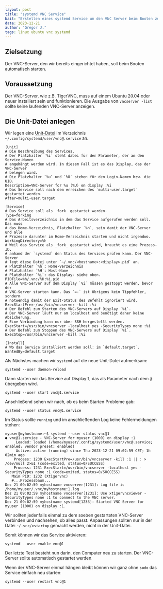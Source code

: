 ```yaml
---
layout: post
title: "systemd VNC Service"
bait: "Erstellen eines systemd Service um den VNC Server beim Booten zu starten."
date: 2023-12-21
author: "Gregor J."
tags: linux ubuntu vnc systemd
---
```


## Zielsetzung

Der VNC-Server, den wir bereits eingerichtet haben, soll beim Booten automatisch starten.

## Voraussetzung

Der VNC-Server, wie z.B. TigerVNC, muss auf einem Ubuntu 20.04 oder neuer installiert sein und funktionieren. Die Ausgabe von `vncserver -list` sollte keine laufenden VNC-Server anzeigen.

## Die Unit-Datei anlegen

Wir legen eine [Unit-Datei] im Verzeichnis `~/.config/systemd/user/vnc@.service` an.

```
[Unit]
# Die Beschreibung des Services. 
# Der Platzhalter `%i` steht dabei für den Parameter, der an den Service-Namen
# angehängt werden wird. In diesem Fall ist es das Display, das der VNC-Server
# belegen wird. 
# Die Platzhalter `%u` und `%U` stehen für den Login-Namen bzw. die UID.
Description=VNC-Server for %u (%U) on display :%i
# Das Service soll nach dem erreichen des `multi-user.target` gestartet werden.
After=multi-user.target

[Service]
# Das Service soll als _fork_ gestartet werden.
Type=forking
# Das Arbeitsverzeichnis in dem das Service aufgerufen werden soll. Das muss
# das Home-Verzeichnis, Platzhalter `%h`, sein damit der VNC-Server und alle
# Prozesse darunter im Home-Verzeichnis starten und nicht irgendwo.
WorkingDirectory=%h
# Weil das Service als _fork_ gestartet wird, braucht es eine Prozess-ID,
# anhand der `systemd` den Status des Services prüfen kann. Der VNC-Server
# legt diese Datei unter `~/.vnc/<hostname>:<display>.pid` an.
# Platzhalter `%h`: Home-Verzeichnis
# Platzhalter `%H`: Host-Name
# Platzhalter `%i`: das Display- siehe oben.
PIDFile=%h/.vnc/%H:%i.pid
# Alle VNC-Server auf dem Display `%i` müssen gestoppt werden, bevor der
# VNC-Server starten kann. Das `=-` ist übrigens kein Tippfehler, sondern
# notwendig damit der Exit-Status des Befehlt ignoriert wird.
ExecStartPre=-/usr/bin/vncserver -kill :%i
# Der Befehl zum Starten des VNC-Servers auf Display `%i`.
# Der VNC-Server läuft nur am localhost und benötigt daher keine Absicherung.
# Eine Verbindung kann nur über SSH hergestellt werden.
ExecStart=/usr/bin/vncserver -localhost yes -SecurityTypes none :%i
# Der Befehl zum Stoppen des VNC-Servers auf Display `%i`.
ExecStop=/usr/bin/vncserver -kill :%i

[Install]
# Wo das Service installiert werden soll: im `default.target`.
WantedBy=default.target
```

Als Nächstes machen wir `systemd` auf die neue Unit-Datei aufmerksam:

```shell
systemd --user daemon-reload
```

Dann starten wir das Service auf Display 1, das als Parameter nach dem `@` übergeben wird.

```shell
systemd --user start vnc@1.service
```

Anschließend sehen wir nach, ob es beim Starten Probleme gab:

```shell
systemd --user status vnc@1.service
```

Im Status sollte `running` und im anschließenden Log keine Fehlermeldungen stehen:

```
myuser@myhostname:~$ systemd --user status vnc@1
● vnc@1.service - VNC-Server for myuser (1000) on display :1
     Loaded: loaded (/home/myuser/.config/systemd/user/vnc@.service; enabled; vendor preset: enabled)
     Active: active (running) since Thu 2023-12-21 09:02:59 CET; 1h 02min ago
    Process: 1230 ExecStartPre=/usr/bin/vncserver -kill :1 || : > /dev/null 2>&1 (code=exited, status=0/SUCCESS)
    Process: 1231 ExecStart=/usr/bin/vncserver -localhost yes -SecurityTypes none :1 (code=exited, status=0/SUCCESS)
   Main PID: 1232 (Xtigervnc)
   #...Prozessbaum...
Dez 21 09:02:59 myhostname vncserver[1231]: Log file is /home/myuser/.vnc/myhostname:1.log
Dez 21 09:02:59 myhostname vncserver[1231]: Use xtigervncviewer -SecurityTypes none :1 to connect to the VNC server.
Dez 21 09:02:59 myhostname systemd[1233]: Started VNC Server for myuser (1000) on display :1.
```

Wir sollten jedenfalls einmal zu dem soeben gestarteten VNC-Server verbinden und nachsehen, ob alles passt.
Anpassungen sollten nur in der Datei `~/.vnc/xstartup` gemacht werden, nicht in der Unit-Datei.

Somit können wir das Service aktivieren:

```shell
systemd --user enable vnc@1
```

Der letzte Test besteht nun darin, den Computer neu zu starten. Der VNC-Server sollte automatisch gestartet werden.

Wenn der VNC-Server einmal hängen bleibt können wir ganz ohne `sudo` das Service einfach neu starten:

```shell
systemd --user restart vnc@1
```

[Unit-Datei]: https://www.freedesktop.org/software/systemd/man/latest/systemd.unit.html
